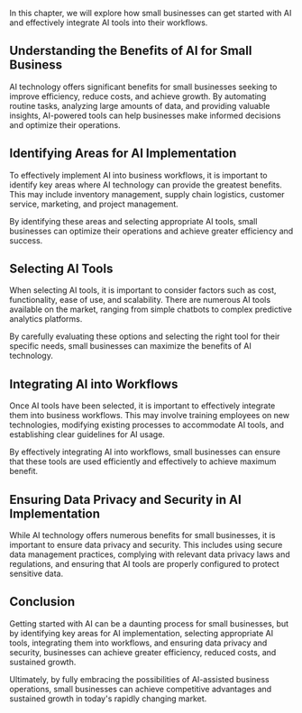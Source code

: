 
In this chapter, we will explore how small businesses can get started with AI and effectively integrate AI tools into their workflows.

Understanding the Benefits of AI for Small Business
---------------------------------------------------

AI technology offers significant benefits for small businesses seeking to improve efficiency, reduce costs, and achieve growth. By automating routine tasks, analyzing large amounts of data, and providing valuable insights, AI-powered tools can help businesses make informed decisions and optimize their operations.

Identifying Areas for AI Implementation
---------------------------------------

To effectively implement AI into business workflows, it is important to identify key areas where AI technology can provide the greatest benefits. This may include inventory management, supply chain logistics, customer service, marketing, and project management.

By identifying these areas and selecting appropriate AI tools, small businesses can optimize their operations and achieve greater efficiency and success.

Selecting AI Tools
------------------

When selecting AI tools, it is important to consider factors such as cost, functionality, ease of use, and scalability. There are numerous AI tools available on the market, ranging from simple chatbots to complex predictive analytics platforms.

By carefully evaluating these options and selecting the right tool for their specific needs, small businesses can maximize the benefits of AI technology.

Integrating AI into Workflows
-----------------------------

Once AI tools have been selected, it is important to effectively integrate them into business workflows. This may involve training employees on new technologies, modifying existing processes to accommodate AI tools, and establishing clear guidelines for AI usage.

By effectively integrating AI into workflows, small businesses can ensure that these tools are used efficiently and effectively to achieve maximum benefit.

Ensuring Data Privacy and Security in AI Implementation
-------------------------------------------------------

While AI technology offers numerous benefits for small businesses, it is important to ensure data privacy and security. This includes using secure data management practices, complying with relevant data privacy laws and regulations, and ensuring that AI tools are properly configured to protect sensitive data.

Conclusion
----------

Getting started with AI can be a daunting process for small businesses, but by identifying key areas for AI implementation, selecting appropriate AI tools, integrating them into workflows, and ensuring data privacy and security, businesses can achieve greater efficiency, reduced costs, and sustained growth.

Ultimately, by fully embracing the possibilities of AI-assisted business operations, small businesses can achieve competitive advantages and sustained growth in today's rapidly changing market.
